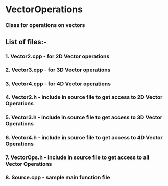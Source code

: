 # VectorOperations

### Class for operations on vectors

## List of files:-
### 1. Vector2.cpp - for 2D Vector operations
### 2. Vector3.cpp - for 3D Vector operations
### 3. Vector4.cpp - for 4D Vector operations
### 4. Vector2.h - include in source file to get access to 2D Vector Operations
### 5. Vector3.h - include in source file to get access to 3D Vector Operations
### 6. Vector4.h - include in source file to get access to 4D Vector Operations
### 7. VectorOps.h - include in source file to get access to all Vector Operations
### 8. Source.cpp - sample main function file
